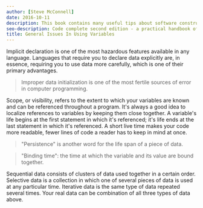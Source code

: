 ```yaml
---
author: [Steve McConnell]
date: 2016-10-11
description: This book contains many useful tips about software construction and best practices on creating clean code. A list of issues that can happen during software construction and how to avoid them by testing your code before writing them. The best part is the checklist at the end of every section containing useful items to check for during software construction.
seo-description: Code complete second edition - a practical handbook of software construction by Steve McConnell notes.
title: General Issues In Using Variables
---
```


Implicit declaration is one of the most hazardous features available in any language. Languages that require you to declare data explicitly are, in essence, requiring you to use data more carefully, which is one of their primary advantages.

> Improper data initialization is one of the most fertile sources of error in computer programming.

Scope, or visibility, refers to the extent to which your variables are known and can be referenced throughout a program. It's always a good idea to localize references to variables by keeping them close together. A variable's life begins at the first statement in which it's referenced; it's life ends at the last statement in which it's referenced. A short live time makes your code more readable, fewer lines of code a reader has to keep in mind at once.

> "Persistence" is another word for the life span of a piece of data.

> "Binding time": the time at which the variable and its value are bound together.

Sequential data consists of clusters of data used together in a certain order. Selective data is a collection in which one of several pieces of data is used at any particular time. Iterative data is the same type of data repeated several times. Your real data can be combination of all three types of data above.
